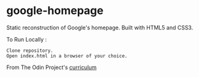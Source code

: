 # google-homepage
Static reconstruction of Google's homepage. Built with HTML5 and CSS3.

To Run Locally :

    Clone repository.
    Open index.html in a browser of your choice.


From The Odin Project's [curriculum](http://www.theodinproject.com/courses/web-development-101/lessons/html-css)
